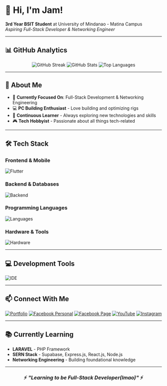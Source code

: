 # 👋 Hi, I'm Jam!

**3rd Year BSIT Student** at University of Mindanao - Matina Campus  
*Aspiring Full-Stack Developer & Networking Engineer*

---

## 📊 GitHub Analytics

<div align="center">

![GitHub Streak](https://github-readme-streak-stats.herokuapp.com/?user=jam04241&theme=tokyonight&hide_border=true)
![GitHub Stats](https://github-readme-stats.vercel.app/api?username=jam04241&theme=tokyonight&show_icons=true&hide_border=true&count_private=true)
![Top Languages](https://github-readme-stats.vercel.app/api/top-langs/?username=jam04241&theme=tokyonight&show_icons=true&hide_border=true&layout=compact)

</div>

---

## 🚀 About Me

- 🎯 **Currently Focused On**: Full-Stack Development & Networking Engineering
- 💻 **PC Building Enthusiast** - Love building and optimizing rigs
- 🌱 **Continuous Learner** - Always exploring new technologies and skills
- 🎮 **Tech Hobbyist** - Passionate about all things tech-related

---

## 🛠️ Tech Stack

### Frontend & Mobile
![Flutter](https://go-skill-icons.vercel.app/api/icons?i=flutter,dart,bootstrap,tailwind,nextjs,svg)

### Backend & Databases
![Backend](https://go-skill-icons.vercel.app/api/icons?i=laravel,php,nodejs,mysql,firebase,supabase,mongodb,cloudinary)

### Programming Languages
![Languages](https://go-skill-icons.vercel.app/api/icons?i=py,js,java,cs)

### Hardware & Tools
![Hardware](https://go-skill-icons.vercel.app/api/icons?i=arduino)

---

## 💻 Development Tools

![IDE](https://go-skill-icons.vercel.app/api/icons?i=eclipse,figma,visualstudio,vscode,idea,obsidian,pycharm,qt)

---

## 📫 Connect With Me

<div align="center">

[![Portfolio](https://img.shields.io/badge/Portfolio-000000?style=for-the-badge&logo=google-chrome&logoColor=white)](https://jam04241.github.io/)
[![Facebook Personal](https://img.shields.io/badge/Facebook-1877F2?style=for-the-badge&logo=facebook&logoColor=white)](https://www.facebook.com/100010340794471)
[![Facebook Page](https://img.shields.io/badge/Page-071D49?style=for-the-badge&logo=facebook&logoColor=white)](https://www.facebook.com/MasterJam001)
[![YouTube](https://img.shields.io/badge/YouTube-FF0000?style=for-the-badge&logo=youtube&logoColor=white)](https://www.youtube.com/channel/UCrUWWdzZanBcRTGaPkwsEeg)
[![Instagram](https://img.shields.io/badge/Instagram-E4405F?style=for-the-badge&logo=instagram&logoColor=white)](https://www.instagram.com/tidyman.04)

</div>

---

## 📚 Currently Learning

- **LARAVEL** - PHP Framework
- **SERN Stack** - Supabase, Express.js, React.js, Node.js
- **Networking Engineering** - Building foundational knowledge

---

<div align="center">

### ⚡ *"Learning to be Full-Stack Developer(lmao)"* ⚡

</div>
